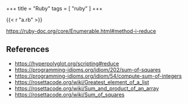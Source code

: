 +++
title = "Ruby"
tags = [ "ruby" ]
+++

{{< r "a.rb" >}}

<https://ruby-doc.org/core/Enumerable.html#method-i-reduce>

## References

- <https://hyperpolyglot.org/scripting#reduce>
- <https://programming-idioms.org/idiom/202/sum-of-squares>
- <https://programming-idioms.org/idiom/54/compute-sum-of-integers>
- <https://rosettacode.org/wiki/Greatest_element_of_a_list>
- <https://rosettacode.org/wiki/Sum_and_product_of_an_array>
- <https://rosettacode.org/wiki/Sum_of_squares>
